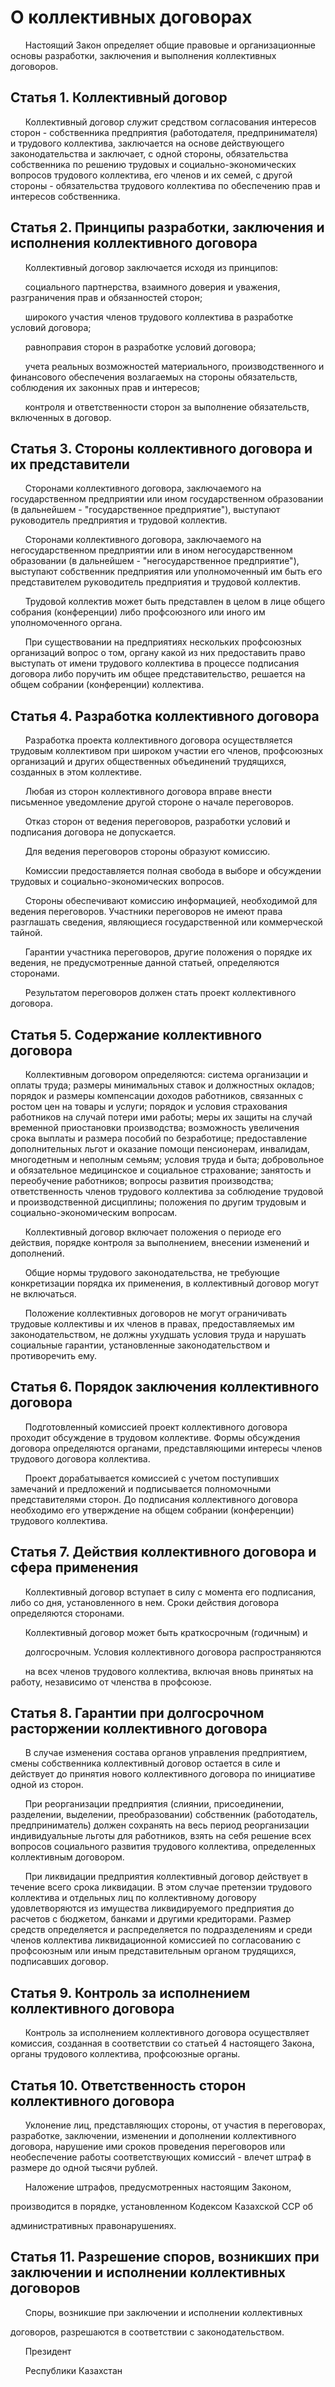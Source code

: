 # О коллективных договоpах

      Настоящий Закон определяет общие правовые и организационные основы разработки, заключения и выполнения коллективных договоров.

## Статья 1. Коллективный договор

      Коллективный договор служит средством согласования интересов сторон - собственника предприятия (работодателя, предпринимателя) и трудового коллектива, заключается на основе действующего законодательства и заключает, с одной стороны, обязательства собственника по решению трудовых и социально-экономических вопросов трудового коллектива, его членов и их семей, с другой стороны - обязательства трудового коллектива по обеспечению прав и интересов собственника.

## Статья 2. Принципы разработки, заключения и исполнения коллективного договора

      Коллективный договор заключается исходя из принципов:

      социального партнерства, взаимного доверия и уважения, разграничения прав и обязанностей сторон;

      широкого участия членов трудового коллектива в разработке условий договора;

      равноправия сторон в разработке условий договора;

      учета реальных возможностей материального, производственного и финансового обеспечения возлагаемых на стороны обязательств, соблюдения их законных прав и интересов;

      контроля и ответственности сторон за выполнение обязательств, включенных в договор.

## Статья 3. Стороны коллективного договора и их представители

      Сторонами коллективного договора, заключаемого на государственном предприятии или ином государственном образовании (в дальнейшем - "государственное предприятие"), выступают руководитель предприятия и трудовой коллектив.

      Сторонами коллективного договора, заключаемого на негосударственном предприятии или в ином негосударственном образовании (в дальнейшем - "негосударственное предприятие"), выступают собственник предприятия или уполномоченный им быть его представителем руководитель предприятия и трудовой коллектив.

      Трудовой коллектив может быть представлен в целом в лице общего собрания (конференции) либо профсоюзного или иного им уполномоченного органа.

      При существовании на предприятиях нескольких профсоюзных организаций вопрос о том, органу какой из них предоставить право выступать от имени трудового коллектива в процессе подписания договора либо поручить им общее представительство, решается на общем собрании (конференции) коллектива.

## Статья 4. Разработка коллективного договора

      Разработка проекта коллективного договора осуществляется трудовым коллективом при широком участии его членов, профсоюзных организаций и других общественных объединений трудящихся, созданных в этом коллективе.

      Любая из сторон коллективного договора вправе внести письменное уведомление другой стороне о начале переговоров.

      Отказ сторон от ведения переговоров, разработки условий и подписания договора не допускается.

      Для ведения переговоров стороны образуют комиссию.

      Комиссии предоставляется полная свобода в выборе и обсуждении трудовых и социально-экономических вопросов.

      Стороны обеспечивают комиссию информацией, необходимой для ведения переговоров. Участники переговоров не имеют права разглашать сведения, являющиеся государственной или коммерческой тайной.

      Гарантии участника переговоров, другие положения о порядке их ведения, не предусмотренные данной статьей, определяются сторонами.

      Результатом переговоров должен стать проект коллективного договора.

## Статья 5. Содержание коллективного договора

      Коллективным договором определяются: система организации и оплаты труда; размеры минимальных ставок и должностных окладов; порядок и размеры компенсации доходов работников, связанных с ростом цен на товары и услуги; порядок и условия страхования работников на случай потери ими работы; меры их защиты на случай временной приостановки производства; возможность увеличения срока выплаты и размера пособий по безработице; предоставление дополнительных льгот и оказание помощи пенсионерам, инвалидам, многодетным и неполным семьям; условия труда и быта; добровольное и обязательное медицинское и социальное страхование; занятость и переобучение работников; вопросы развития производства; ответственность членов трудового коллектива за соблюдение трудовой и производственной дисциплины; положения по другим трудовым и социально-экономическим вопросам.

      Коллективный договор включает положения о периоде его действия, порядке контроля за выполнением, внесении изменений и дополнений.

      Общие нормы трудового законодательства, не требующие конкретизации порядка их применения, в коллективный договор могут не включаться.

      Положение коллективных договоров не могут ограничивать трудовые коллективы и их членов в правах, предоставляемых им законодательством, не должны ухудшать условия труда и нарушать социальные гарантии, установленные законодательством и противоречить ему.

## Статья 6. Порядок заключения коллективного договора

      Подготовленный комиссией проект коллективного договора проходит обсуждение в трудовом коллективе. Формы обсуждения договора определяются органами, представляющими интересы членов трудового договора коллектива.

      Проект дорабатывается комиссией с учетом поступивших замечаний и предложений и подписывается полномочными представителями сторон. До подписания коллективного договора необходимо его утверждение на общем собрании (конференции) трудового коллектива.

## Статья 7. Действия коллективного договора и сфера применения

      Коллективный договор вступает в силу с момента его подписания, либо со дня, установленного в нем. Сроки действия договора определяются сторонами.

      Коллективный договор может быть краткосрочным (годичным) и

      долгосрочным. Условия коллективного договора распространяются

      на всех членов трудового коллектива, включая вновь принятых на работу, независимо от членства в профсоюзе.

## Статья 8. Гарантии при долгосрочном расторжении коллективного договора

      В случае изменения состава органов управления предприятием, смены собственника коллективный договор остается в силе и действует до принятия нового коллективного договора по инициативе одной из сторон.

      При реорганизации предприятия (слиянии, присоединении, разделении, выделении, преобразовании) собственник (работодатель, предприниматель) должен сохранять на весь период реорганизации индивидуальные льготы для работников, взять на себя решение всех вопросов социального развития трудового коллектива, определенных коллективным договором.

      При ликвидации предприятия коллективный договор действует в течение всего срока ликвидации. В этом случае претензии трудового коллектива и отдельных лиц по коллективному договору удовлетворяются из имущества ликвидируемого предприятия до расчетов с бюджетом, банками и другими кредиторами. Размер средств определяется и распределяется по подразделениям и среди членов коллектива ликвидационной комиссией по согласованию с профсоюзным или иным представительным органом трудящихся, подписавших договор.

## Статья 9. Контроль за исполнением коллективного договора

      Контроль за исполнением коллективного договора осуществляет комиссия, созданная в соответствии со статьей 4 настоящего Закона, органы трудового коллектива, профсоюзные органы.

## Статья 10. Ответственность сторон коллективного договора

      Уклонение лиц, представляющих стороны, от участия в переговорах, разработке, заключении, изменении и дополнении коллективного договора, нарушение ими сроков проведения переговоров или необеспечение работы соответствующих комиссий - влечет штраф в размере до одной тысячи рублей.

      Наложение штрафов, предусмотренных настоящим Законом,

производится в порядке, установленном Кодексом Казахской ССР об

административных правонарушениях.

## Статья 11. Разрешение споров, возникших при заключении и исполнении коллективных договоров

      Споры, возникшие при заключении и исполнении коллективных

договоров, разрешаются в соответствии с законодательством.

      Президент

      Республики Казахстан

